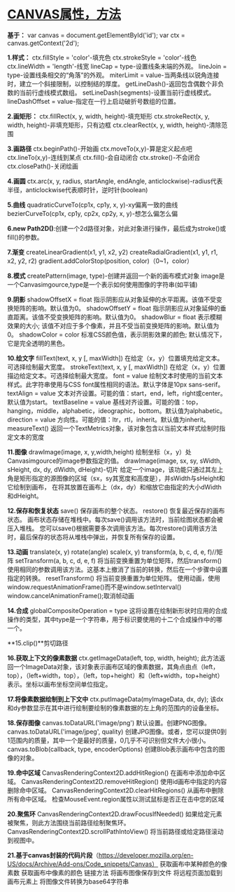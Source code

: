 # [CANVAS属性，方法](https://www.cnblogs.com/xinyouhunran/p/10968096.html)

**基于：**
var canvas = document.getElementById('id');
var ctx = canvas.getContext('2d');

**1.样式：**
ctx.fillStyle = 'color'-填充色
ctx.strokeStyle = 'color'-线色
ctx.lineWidth = 'length'-线宽
lineCap = type-设置线条末端的外观。
lineJoin = type-设置线条相交的“角落”的外观。
miterLimit = value-当两条线以锐角连接时，建立一个斜接限制，以控制结的厚度。
getLineDash()-返回包含偶数个非负数的当前行虚线模式数组。
setLineDash(segments)-设置当前行虚线模式。
lineDashOffset = value-指定在一行上启动破折号数组的位置。

**2.画矩形：**
ctx.fillRect(x, y, width, height)-填充矩形
ctx.strokeRect(x, y, width, height)-非填充矩形，只有边框
ctx.clearRect(x, y, width, height)-清除范围

**3.画路径**
ctx.beginPath()-开始画
ctx.moveTo(x,y)-算是定义起点吧
ctx.lineTo(x,y)-连线到某点
ctx.fill()-会自动闭合
ctx.stroke()-不会闭合
ctx.closePath()-关闭绘画

**4.画圆**
ctx.arc(x, y, radius, startAngle, endAngle, anticlockwise)-radius代表半径，anticlockwise代表顺时针，逆时针(boolean)

**5.曲线**
quadraticCurveTo(cp1x, cp1y, x, y)-xy偏离一致的曲线
bezierCurveTo(cp1x, cp1y, cp2x, cp2y, x, y)-想怎么偏怎么偏

**6.new Path2D()**:创建一个2d路径对象，对此对象进行操作，最后成为stroke()或fill()的参数。

**7.渐变**
createLinearGradient(x1, y1, x2, y2)
createRadialGradient(x1, y1, r1, x2, y2, r2)
gradient.addColorStop(position, color)（0~1，color）

**8.模式**
createPattern(image, type)-创建并返回一个新的画布模式对象
image是一个Canvasimgource,type是一个表示如何使用图像的字符串(如平铺)

**9.阴影**
shadowOffsetX = float
指示阴影应从对象延伸的水平距离。该值不受变换矩阵的影响。默认值为0。
shadowOffsetY = float
指示阴影应从对象延伸的垂直距离。该值不受变换矩阵的影响。默认值为0。
shadowBlur = float
表示模糊效果的大小; 该值不对应于多个像素，并且不受当前变换矩阵的影响。默认值为0。
shadowColor = color
标准CSS颜色值，表示阴影效果的颜色; 默认情况下，它是完全透明的黑色。

**10.绘文字**
fillText(text, x, y [, maxWidth])
在给定（x，y）位置填充给定文本。可选择绘制最大宽度。
strokeText(text, x, y [, maxWidth])
在给定（x，y）位置描边给定文本。可选择绘制最大宽度。
font = value
绘制文本时使用的当前文本样式。此字符串使用与CSS font属性相同的语法。默认字体是10px sans-serif。
textAlign = value
文本对齐设置。可能的值：start，end，left，right或center。默认值为start。
textBaseline = value
基线对齐设置。可能的值：top，hanging，middle，alphabetic，ideographic，bottom。默认值为alphabetic。
direction = value
方向性。可能的值：ltr，rtl，inherit。默认值为inherit。
measureText()
返回一个TextMetrics对象，该对象包含以当前文本样式绘制时指定文本的宽度

**11.图像**
drawImage(image, x, y,width,height)
绘制坐标（x，y）处Canvasimgource的image参数指定的值。
drawImage(image, sx, sy, sWidth, sHeight, dx, dy, dWidth, dHeight)-切片
给定一个image，该功能只通过其左上角是矩形指定的源图像的区域（sx，sy其宽度和高度是），并sWidth与sHeight和它绘制到画布，
在将其放置在画布上（dx，dy）和缩放它由指定的大小dWidth和dHeight。

**12.保存和恢复状态**
save()
保存画布的整个状态。
restore()
恢复最近保存的画布状态。
画布状态存储在堆栈中。每次save()调用该方法时，当前绘图状态都会被压入堆栈。
您可以save()根据需要多次调用该方法。每次restore()调用该方法时，最后保存的状态将从堆栈中弹出，并恢复所有保存的设置。

**13.动画**
translate(x, y)
rotate(angle)
scale(x, y)
transform(a, b, c, d, e, f)//矩阵
setTransform(a, b, c, d, e, f)
将当前变换重置为单位矩阵，然后transform()使用相同的参数调用该方法。这基本上撤消了当前的转换，然后在一个步骤中设置指定的转换。
resetTransform()
将当前变换重置为单位矩阵。
使用动画，使用window.requestAnimationFrame()而不是window.setInterval()
window.cancelAnimationFrame();取消帧动画

**14.合成**
globalCompositeOperation = type
这将设置在绘制新形状时应用的合成操作的类型，其中type是一个字符串，用于标识要使用的十二个合成操作中的哪一个。

**15.clip()**剪切路径

**16.获取上下文的像素数据**
ctx.getImageData(left, top, width, height);
此方法返回一个ImageData对象，该对象表示画布区域的像素数据，其角点由点（left，top），（left+width，top），（left，top+height）和（left+width，top+height）表示。坐标以画布坐标空间单位指定。

**17.将像素数据绘制到上下文中**
ctx.putImageData(myImageData, dx, dy);
该dx和dy参数显示在其中进行绘制要绘制的像素数据的左上角的范围内的设备坐标。

**18.保存图像**
canvas.toDataURL('image/png')
默认设置。创建PNG图像。
canvas.toDataURL('image/jpeg', quality)
创建JPG图像。或者，您可以提供0到1范围内的质量，其中一个是最好的质量，0几乎不可识别但文件大小很小。
canvas.toBlob(callback, type, encoderOptions)
创建Blob表示画布中包含的图像的对象。

**19.命中区域**
CanvasRenderingContext2D.addHitRegion()
在画布中添加命中区域。
CanvasRenderingContext2D.removeHitRegion()
使用id画布中指定的内容删除命中区域。
CanvasRenderingContext2D.clearHitRegions()
从画布中删除所有命中区域。
检查MouseEvent.region属性以测试鼠标是否正在击中您的区域

**20.聚焦环**
CanvasRenderingContext2D.drawFocusIfNeeded()
如果给定元素被聚焦，则此方法围绕当前路径绘制聚焦环。
CanvasRenderingContext2D.scrollPathIntoView()
将当前路径或给定路径滚动到视图中。

**21.基于canvas封装的代码片段**（https://developer.mozilla.org/en-US/docs/Archive/Add-ons/Code_snippets/Canvas）
获取画布中某种颜色的像素数
获取画布中像素的颜色
链接方法
将画布图像保存到文件
将远程页面加载到画布元素上
将图像文件转换为base64字符串

